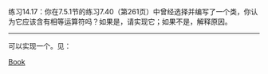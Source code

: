 练习14.17：你在7.5.1节的练习7.40（第261页）中曾经选择并编写了一个类，你认为它应该含有相等运算符吗？如果是，请实现它；如果不是，解释原因。

---

可以实现一个。见：

[Book](./ch07_Classes/exercise_7_40.cpp)
